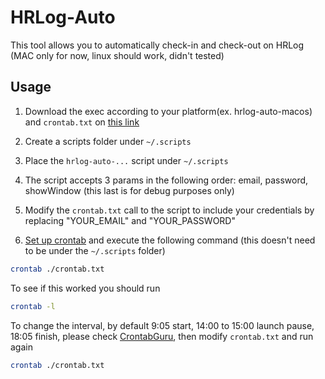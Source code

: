 # HRLog-Auto

This tool allows you to automatically check-in and check-out on HRLog (MAC only for now, linux should work, didn't tested)

## Usage

1. Download the exec according to your platform(ex. hrlog-auto-macos) and `crontab.txt` on [this link](https://github.com/rmyz/hrlog-auto/releases)

2. Create a scripts folder under `~/.scripts`

3. Place the `hrlog-auto-...` script under `~/.scripts`

4. The script accepts 3 params in the following order: email, password, showWindow (this last is for debug purposes only)

5. Modify the `crontab.txt` call to the script to include your credentials by replacing "YOUR_EMAIL" and "YOUR_PASSWORD"

6. [Set up crontab](https://www.geekbitzone.com/posts/macos/crontab/macos-schedule-tasks-with-crontab/) and execute the following command (this doesn't need to be under the `~/.scripts` folder)

```sh
crontab ./crontab.txt
```

To see if this worked you should run

```sh
crontab -l
```

To change the interval, by default 9:05 start, 14:00 to 15:00 launch pause, 18:05 finish, please check [CrontabGuru](https://crontab.guru/), then modify `crontab.txt` and run again

```sh
crontab ./crontab.txt
```

